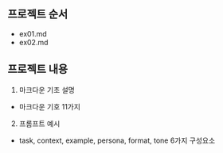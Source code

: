 ## 프로젝트 순서
- ex01.md
- ex02.md

## 프로젝트 내용
1. 마크다운 기초 설명  
- 마크다운 기호 11가지

2. 프롬프트 예시  
- task, context, example, persona, format, tone 6가지 구성요소
